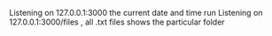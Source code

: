 Listening on 127.0.0.1:3000 the current date and time run
Listening on 127.0.0.1:3000/files , all .txt files shows the particular folder
